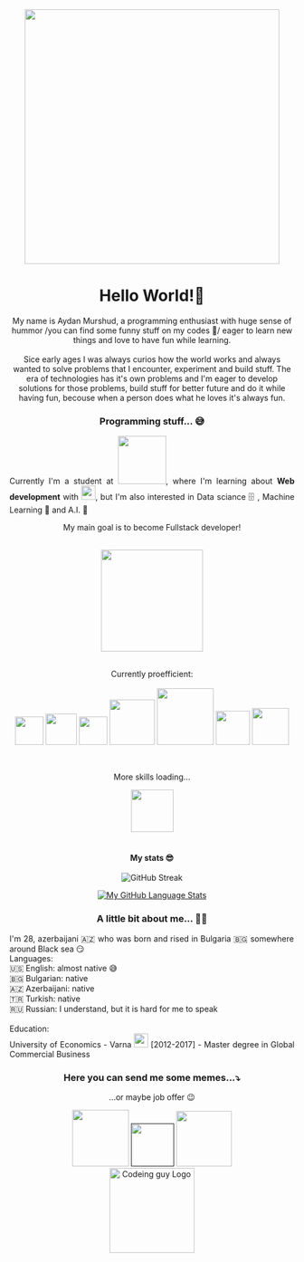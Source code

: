 <div align="center">
  <img width="450" src="https://c.tenor.com/NOYF3f82b_gAAAAC/programmer.gif"/>
</div>

<h1 align="center">Hello World!👋</h1>
<p align="center">My name is Aydan Murshud, a programming enthusiast with huge sense of hummor /you can find some funny stuff on my codes 🤣/ eager to learn new things and love to have fun while learning.</br></br>
Sice early ages I was always curios how the world works and always wanted to solve problems that I encounter, experiment and build stuff. The era of technologies has it's own problems and I'm eager to develop solutions for those problems, build stuff for better future and do it while having fun, becouse when a person does what he loves it's always fun.</br></p>

<h3 align="center">Programming stuff... 😅 </h3>
<p align="justify">Currently I'm a student at <span><a href="https://softuni.bg/"><img width="85" src="https://about.softuni.bg/Content/images/svg-logos/softuni-logo-white.svg"/></a></span>, where I'm learning about <strong>Web development</strong> with <span><img width="25" src="https://cdn.icon-icons.com/icons2/2415/PNG/512/javascript_original_logo_icon_146455.png"/></span>, but I'm also interested in Data sciance 🗄️ , Machine Learning 🤖 and A.I. 🧠 </br> 

<p align="center"> My main goal is to become Fullstack developer!</p></br><div align="center"><img width="180" src="https://media.giphy.com/media/ukMiDlCmdv2og/giphy.gif"/></br></br>

Currently proefficient:</br></br>
<span><img width="50" src="https://upload.wikimedia.org/wikipedia/commons/9/99/Unofficial_JavaScript_logo_2.svg"/></span>
<span><img width="55" src="https://upload.wikimedia.org/wikipedia/commons/thumb/3/38/HTML5_Badge.svg/800px-HTML5_Badge.svg.png"/></span>
<span><img width="50" src="https://upload.wikimedia.org/wikipedia/commons/thumb/d/d5/CSS3_logo_and_wordmark.svg/800px-CSS3_logo_and_wordmark.svg.png"/></span>
<span><img width="80" src="https://upload.wikimedia.org/wikipedia/commons/thumb/9/96/Sass_Logo_Color.svg/1280px-Sass_Logo_Color.svg.png"/></span>
<span><img width="100" src="https://upload.wikimedia.org/wikipedia/commons/thumb/2/2b/Git-logo-white.svg/1920px-Git-logo-white.svg.png"/></span>
<span><img width="60" src="https://upload.wikimedia.org/wikipedia/commons/thumb/9/9a/Visual_Studio_Code_1.35_icon.svg/800px-Visual_Studio_Code_1.35_icon.svg.png"/></span>
<span><img width="65" src="https://upload.wikimedia.org/wikipedia/commons/thumb/c/c3/Python-logo-notext.svg/800px-Python-logo-notext.svg.png"/></span>

</p></br>
<div display="inline"align="center">
    <p>More skills loading...</p>
    <img width="75" src="https://media.giphy.com/media/xTkcEQACH24SMPxIQg/giphy.gif"/>
</div></br>


<h4 align="center">My stats 😎 </h4>


![GitHub Streak](http://github-readme-streak-stats.herokuapp.com?user=AydanMurshud&theme=neon-dark&date_format=j%20M%5B%20Y%5D&border=DD2727)

[![My GitHub Language Stats](https://github-readme-stats.vercel.app/api/top-langs/?username=AydanMurshud&langs_count=5&theme=tokyonight)]()



<h3 align="center">A little bit about me... 🤘😎</h3>
<p align="justify">I'm 28, azerbaijani 🇦🇿 who was born and rised in Bulgaria 🇧🇬 somewhere around Black sea 😏 </br>
Languages:</br>
  🇺🇸 English: almost native 😅</br>
  🇧🇬 Bulgarian: native</br>
  🇦🇿 Azerbaijani: native</br>
  🇹🇷 Turkish: native</br>
  🇷🇺 Russian: I understand, but it is hard for me to speak</br></br>
Education:</br> 
University of Economics - Varna  <span><a href="https://ue-varna.bg/"><img width="25" src="https://e-learn.ue-varna.bg/pluginfile.php/1/theme_moove/logo/1648193654/logo_bg.png"/></a></span> [2012-2017] - Master degree in Global Commercial Business</p>


<html>
  <div align="center">
  <h3>Here you can send me some memes...⤵️</h3>
    <p>...or maybe job offer 😉</p>
  <a href="https://www.facebook.com/aydin.idn"> <img heigth="20" width="100" src="https://img.shields.io/badge/Facebook-blue?style=for-the-badge&logo=facebook&logoColor=white" alt=""/></a>
  <a href=""><img heigth="20" width="76" src="https://img.shields.io/badge/Gmail-red?style=for-the-badge&logo=gmail&logoColor=white" alt=""/></a>
  <a href="https://www.linkedin.com/in/aydan-murshud-969ba322b?trk=public_profile_browsemap"><img heigth="20" width="98"  src="https://img.shields.io/badge/LinkedIn-0077B5?style=for-the-badge&logo=linkedin&logoColor=white" alt=""/></a></br>
  <img src="https://media.giphy.com/media/ZVik7pBtu9dNS/giphy.gif" alt="Codeing guy Logo" width ="150" />
  </div>
</html>


 
  
 
  
 
<!--[![My GitHub Stats](https://github-readme-stats.vercel.app/api/?username=AydanMurshud&count_private=true&theme=tokyonight&showicons=true)]()


[![My GitHub Language Stats](https://github-readme-stats.vercel.app/api/top-langs/?username=AydanMurshud&langs_count=5&theme=tokyonight)]()




[![My GitHub Stats](https://github-readme-stats.vercel.app/api/?username=AydanMurshud&count_private=true&theme=tokyonight&showicons=true)]()

[![GitHub Streak](http://github-readme-streak-stats.herokuapp.com?user=AydanMurshud&theme=neon-dark&date_format=j%20M%5B%20Y%5D&border=DD2727)](https://git.io/streak-stats)






# Hello World!👋 
It's Aydan a programming enthusiast with huge sense of hummor /you can find some funny stuff on my codes 🤣/ eager to learn new things and love to have fun while learning.

<!-- something interesting here!
## 🤴 About me 

Sice early ages I was always curios how the world works and always wanted to solve problems that I encounter such as: 

**6- years old Me**

-Why sea water is salty? 🤔 and proceed to put some sugar on it 🤣. 

Well, that can summarize my passion to solve problems, experiment and learn how the world works. But the world changed since that time and the problems we encounter and will encounter will be connected with technologies -->







<!--
**AydanMurshud/AydanMurshud** is a ✨ _special_ ✨ repository because its `README.md` (this file) appears on your GitHub profile.

Here are some ideas to get you started:

- 🔭 I’m currently working on ...
- 🌱 I’m currently learning ...
- 👯 I’m looking to collaborate on ...
- 🤔 I’m looking for help with ...
- 💬 Ask me about ...
- 📫 How to reach me: ...
- 😄 Pronouns: ...
- ⚡ Fun fact: ...
-->
